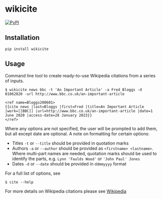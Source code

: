 # wikicite

<!-- [![CI](https://img.shields.io/github/workflow/status/rgieseke/cite/CI?style=for-the-badge&label=actions&logo=github&logoColor=white)](https://github.com/rgieseke/wikicite/actions) -->

[![PyPI](https://img.shields.io/pypi/v/wikicite.svg?style=for-the-badge)](https://pypi.org/project/wikicite/)

## Installation

```
pip install wikicite
```

## Usage

Command line tool to create ready-to-use Wikipedia citations from a series of inputs.

```
$ wikicite news bbc -t 'An Important Article' -a Fred Bloggs -d 01062020 -url http://www.bbc.co.uk/an-important-article

<ref name=Bloggs200601>
{{cite news |last=Bloggs |first=Fred |title=An Important Article |work=[[BBC]] |url=http://www.bbc.co.uk/an-important-article |date=1 June 2020 |access-date=28 January 2023}}
</ref>
```

Where any options are not specified, the user will be prompted to add them, but all except date are optional.
A note on formatting for certain options:

- Titles `-t` or `--title` should be provided in quotation marks
- Authors `-a` or `--author` should be provided as `<firstname> <lastname>`. Where multi-part names are needed, quotation marks should be used to identify the parts, e.g. `Lynn 'Faulds Wood'` or `'John Paul' Jones`
- Dates `-d` or `--date` should be provided in `ddmmyyyy` format

For a full list of options, see

```
$ cite --help
```

For more details on Wikipedia citations please see [Wikipedia](https://en.wikipedia.org/wiki/Wikipedia:Citing_sources)
